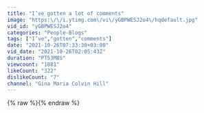 ```yaml
---
title: "I’ve gotten a lot of comments"
image: "https:\/\/i.ytimg.com\/vi\/yGBPWESJ2o4\/hqdefault.jpg"
vid_id: "yGBPWESJ2o4"
categories: "People-Blogs"
tags: ["I’ve","gotten","comments"]
date: "2021-10-26T07:33:30+03:00"
vid_date: "2021-10-26T02:05:43Z"
duration: "PT53M8S"
viewcount: "1881"
likeCount: "322"
dislikeCount: "7"
channel: "Gina Maria Colvin Hill"
---
```

{% raw %}{% endraw %}
